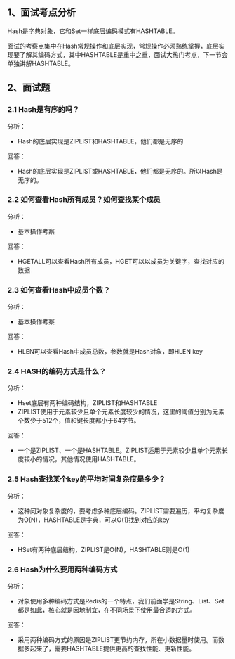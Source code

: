 
## 1、面试考点分析

Hash是字典对象，它和Set一样底层编码模式有HASHTABLE。

面试的考察点集中在Hash常规操作和底层实现，常规操作必须熟练掌握，底层实现要了解其编码方式，其中HASHTABLE是重中之重，面试大热门考点，下一节会单独讲解HASHTABLE。

## 2、面试题

### 2.1 Hash是有序的吗？

分析：
- Hash的底层实现是ZIPLIST和HASHTABLE，他们都是无序的

回答：
- Hash的底层实现是ZIPLIST或HASHTABLE，他们都是无序的。所以Hash是无序的。

### 2.2 如何查看Hash所有成员？如何查找某个成员

分析：
- 基本操作考察

回答：
- HGETALL可以查看Hash所有成员，HGET可以以成员为关键字，查找对应的数据
### 2.3 如何查看Hash中成员个数？

分析：
- 基本操作考察

回答：
- HLEN可以查看Hash中成员总数，参数就是Hash对象，即HLEN key
### 2.4 HASH的编码方式是什么？

分析：
- Hset底层有两种编码结构，ZIPLIST和HASHTABLE
- ZIPLIST使用于元素较少且单个元素长度较少的情况，这里的阈值分别为元素个数少于512个，值和键长度都小于64字节。

回答：
- 一个是ZIPLIST、一个是HASHTABLE。ZIPLIST适用于元素较少且单个元素长度较小的情况，其他情况使用HASHTABLE。
### 2.5 Hash查找某个key的平均时间复杂度是多少？

分析：
- 这种问对象复杂度的，要考虑多种底层编码。ZIPLIST需要遍历，平均复杂度为O(N)，HASHTABLE是字典，可以O(1)找到对应的key

回答：
- HSet有两种底层结构，ZIPLIST是O(N)，HASHTABLE则是O(1)
### 2.6 Hash为什么要用两种编码方式

分析：
- 对象使用多种编码方式是Redis的一个特点，我们前面学是String、List、Set都是如此，核心就是因地制宜，在不同场景下使用最合适的方式。

回答：
- 采用两种编码方式的原因是ZIPLIST更节约内存，所在小数据量时使用。而数据多起来了，需要HASHTABLE提供更高的查找性能、更新性能。